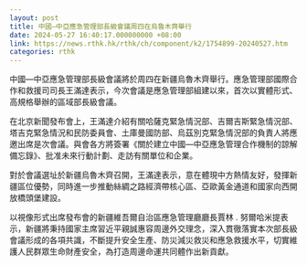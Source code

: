 ```yaml
---
layout: post
title: 中國—中亞應急管理部長級會議周四在烏魯木齊舉行
date: 2024-05-27 16:40:17.000000000 +08:00
link: https://news.rthk.hk/rthk/ch/component/k2/1754899-20240527.htm
categories: rthk
---
```


中國—中亞應急管理部長級會議將於周四在新疆烏魯木齊舉行。應急管理部國際合作和救援司司長王滿達表示，今次會議是應急管理部組建以來，首次以實體形式、高規格舉辦的區域部長級會議。

在北京新聞發布會上，王滿達介紹有關哈薩克緊急情況部、吉爾吉斯緊急情況部、塔吉克緊急情況和民防委員會、土庫曼國防部、烏茲別克緊急情況部的負責人將應邀出席是次會議。與會各方將簽署《關於建立中國—中亞應急管理合作機制的諒解備忘錄》、批准未來行動計劃、走訪有關單位和企業。

對於會議選址於新疆烏魯木齊召開，王滿達表示，意在體現中方熱情友好，發揮新疆區位優勢，同時進一步推動絲綢之路經濟帶核心區、亞歐黃金通道和國家向西開放橋頭堡建設。

以視像形式出席發布會的新疆維吾爾自治區應急管理廳廳長賈林 . 努爾哈米提表示，新疆將秉持國家主席習近平親誠惠容周邊外交理念，深入貫徹落實本次部長級會議形成的各項共識，不斷提升安全生產、防災減災救災和應急救援水平，切實維護人民群眾生命財產安全，為打造周邊命運共同體作出新貢獻。
